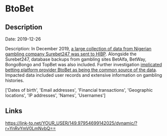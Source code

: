 # BtoBet

## Description

Date: 2019-12-26

Description:
In December 2019, <a href="https://www.troyhunt.com/the-difficulty-of-disclosure-surebet247-and-the-streisand-effect/" target="_blank" rel="noopener">a large collection of data from Nigerian gambling company Surebet247 was sent to HIBP</a>. Alongside the Surebet247, database backups from gambling sites BetAlfa, BetWay, BongoBongo and TopBet was also included. Further investigation <a href="https://www.iafrikan.com/2020/01/09/btobet-sports-betting-technology-software-neuron-platform-surebet247-gambling-data-security-breach/" target="_blank" rel="noopener">implicated betting platform provider BtoBet as being the common source of the data</a>. Impacted data included user records and extensive information on gambling histories.


['Dates of birth', 'Email addresses', 'Financial transactions', 'Geographic locations', 'IP addresses', 'Names', 'Usernames']

## Links

https://link-to.net/YOUR_USER/149.97954699142025/dynamic/?r=YnRvYmV0LmNvbQ==